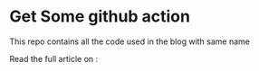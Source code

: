 # Get Some github action 

This repo contains all the code used in the blog with same name 

Read the full article on :

